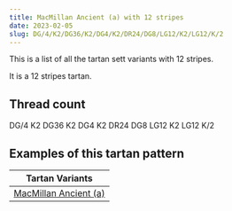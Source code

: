```yaml
---
title: MacMillan Ancient (a) with 12 stripes
date: 2023-02-05
slug: DG/4/K2/DG36/K2/DG4/K2/DR24/DG8/LG12/K2/LG12/K/2
---
```

This is a list of all the tartan sett variants with 12 stripes.

It is a 12 stripes tartan.


## Thread count
DG/4 K2 DG36 K2 DG4 K2 DR24 DG8 LG12 K2 LG12 K/2

## Examples of this tartan pattern

| Tartan Variants |
|---------------|
| [MacMillan Ancient (a)](/variants/dg/4/k2/dg36/k2/dg4/k2/dr24/dg8/lg12/k2/lg12/k/2-dg11450d-dr59110d-k000000-lgaaaa00)||

